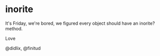 inorite
=======

It's Friday, we're bored, we figured every object should have an inorite? method.


Love


@didlix, @finitud
